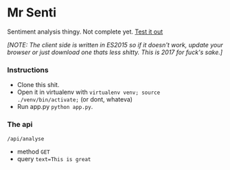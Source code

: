 # Mr Senti
Sentiment analysis thingy. Not complete yet.
[Test it out](http://mr-senti.herokuapp.com/)

*[NOTE: The client side is written in ES2015 so if it doesn't work, update your browser or just download one thats less shitty. This is 2017 for fuck's sake.]*


### Instructions

* Clone this shit.
* Open it in virtualenv with `virtualenv venv; source ./venv/bin/activate;` (or dont, whateva)
* Run app.py `python app.py`.


### The api

`/api/analyse`
 - method `GET`
 - query  `text=This is great`

